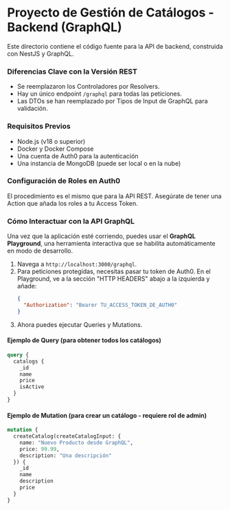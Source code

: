 # Proyecto de Gestión de Catálogos - Backend (GraphQL)

Este directorio contiene el código fuente para la API de backend, construida con NestJS y GraphQL.

### Diferencias Clave con la Versión REST
- Se reemplazaron los Controladores por Resolvers.
- Hay un único endpoint `/graphql` para todas las peticiones.
- Las DTOs se han reemplazado por Tipos de Input de GraphQL para validación.

### Requisitos Previos
- Node.js (v18 o superior)
- Docker y Docker Compose
- Una cuenta de Auth0 para la autenticación
- Una instancia de MongoDB (puede ser local o en la nube)

### Configuración de Roles en Auth0
El procedimiento es el mismo que para la API REST. Asegúrate de tener una Action que añada los roles a tu Access Token.

### Cómo Interactuar con la API GraphQL

Una vez que la aplicación esté corriendo, puedes usar el **GraphQL Playground**, una herramienta interactiva que se habilita automáticamente en modo de desarrollo.

1.  Navega a `http://localhost:3000/graphql`.
2.  Para peticiones protegidas, necesitas pasar tu token de Auth0. En el Playground, ve a la sección "HTTP HEADERS" abajo a la izquierda y añade:
    ```json
    {
      "Authorization": "Bearer TU_ACCESS_TOKEN_DE_AUTH0"
    }
    ```
3.  Ahora puedes ejecutar Queries y Mutations.

#### Ejemplo de Query (para obtener todos los catálogos)
```graphql
query {
  catalogs {
    _id
    name
    price
    isActive
  }
}
```

#### Ejemplo de Mutation (para crear un catálogo - requiere rol de admin)
```graphql
mutation {
  createCatalog(createCatalogInput: {
    name: "Nuevo Producto desde GraphQL",
    price: 99.99,
    description: "Una descripción"
  }) {
    _id
    name
    description
    price
  }
}
```